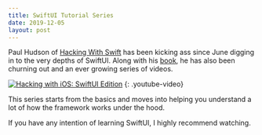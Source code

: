 ```yaml
---
title: SwiftUI Tutorial Series
date: 2019-12-05
layout: post
---
```


Paul Hudson of [Hacking With Swift][1] has been kicking ass since June digging 
in to the very depths of SwiftUI. Along with his [book][3], he has also been
churning out and an ever growing series of videos.

[![Hacking with iOS: SwiftUI Edition][4]][2]
{: .youtube-video}

This series starts from the basics and moves into helping you understand a lot
of how the framework works under the hood.

If you have any intention of learning SwiftUI, I highly recommend watching.


[1]: https://www.hackingwithswift.com
[2]: https://www.youtube.com/playlist?list=PLuoeXyslFTuZRi4q4VT6lZKxYbr7so1Mr
[3]: https://www.hackingwithswift.com/quick-start/swiftui
[4]: http://img.youtube.com/vi/uUMWEu2YJew/0.jpg